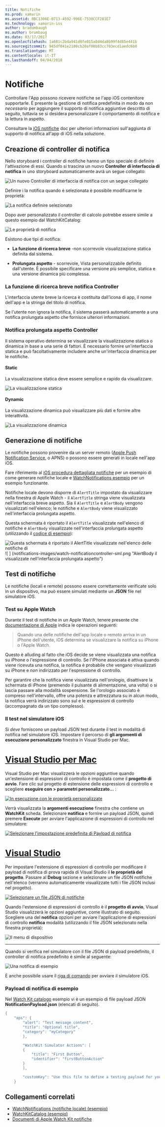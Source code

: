 ```yaml
---
title: Notifiche
ms.prod: xamarin
ms.assetid: 0BC1306E-0713-4592-996E-7530CCF281E7
ms.technology: xamarin-ios
author: bradumbaugh
ms.author: brumbaug
ms.date: 03/17/2017
ms.openlocfilehash: 1a681c2bda941d8fe015a8d4da8b99f4d85e441b
ms.sourcegitcommit: 945df041e2180cb20af08b83cc703ecd1aedc6b0
ms.translationtype: MT
ms.contentlocale: it-IT
ms.lasthandoff: 04/04/2018
---
```

# <a name="notifications"></a>Notifiche

Controllare l'App possono ricevere notifiche se l'app iOS contenitore supportarle. È presente la gestione di notifica predefinita in modo da non *necessario* per aggiungere il supporto di notifica aggiuntive descritto di seguito, tuttavia se si desidera personalizzare il comportamento di notifica e la lettura in aspetto.

Consultare la [iOS notifiche](~/ios/platform/user-notifications/deprecated/index.md) doc per ulteriori informazioni sull'aggiunta di supporto di notifica all'app di iOS nella soluzione.

## <a name="creating-notification-controllers"></a>Creazione di controller di notifica

Nello storyboard i controller di notifiche hanno un tipo speciale di definire l'attivazione di essi. Quando si trascina un nuovo **Controller di interfaccia di notifica** in uno storyboard automaticamente avrà un segue collegato:

![](notifications-images/notification-storyboard1.png "Un nuovo Controller di interfaccia di notifica con un segue collegato")

Definire i la notifica quando è selezionata è possibile modificarne le proprietà:

![](notifications-images/notification-storyboard2.png "La notifica definire selezionato")

Dopo aver personalizzato il controller di calcolo potrebbe essere simile a questo esempio dal WatchKitCatalog:

![](notifications-images/notifications-segue.png "Le proprietà di notifica")


Esistono due tipi di notifica:

- **La funzione di ricerca breve** -non scorrevole visualizzazione statica definita dal sistema.

- **Prolungata aspetto** - scorrevole, Vista personalizzabile definito dall'utente. È possibile specificare una versione più semplice, statica e una versione dinamica più complessa.

### <a name="short-look-notification-controller"></a>La funzione di ricerca breve notifica Controller

L'interfaccia utente breve la ricerca è costituita dall'icona di app, il nome dell'app e la stringa del titolo di notifica.

Se l'utente non ignora la notifica, il sistema passerà automaticamente a una notifica prolungata aspetto che fornisce ulteriori informazioni.


### <a name="long-look-notification-controller"></a>Notifica prolungata aspetto Controller

Il sistema operativo determina se visualizzare la visualizzazione statica o dinamica in base a una serie di fattori. È necessario fornire un'interfaccia statica e può facoltativamente includere anche un'interfaccia dinamica per le notifiche.

#### <a name="static"></a>Static

La visualizzazione statica deve essere semplice e rapido da visualizzare.

![](notifications-images/notification-static.png "La visualizzazione statica")

#### <a name="dynamic"></a>Dynamic

La visualizzazione dinamica può visualizzare più dati e fornire altre interattività.

![](notifications-images/notification-dynamic.png "La visualizzazione dinamica")


## <a name="generating-notifications"></a>Generazione di notifiche

Le notifiche possono provenire da un server remoto ([Apple Push Notification Service](https://developer.apple.com/library/ios/documentation/NetworkingInternet/Conceptual/RemoteNotificationsPG/Chapters/ApplePushService.html), o APNS) o possono essere generati in locale nell'app iOS.

Fare riferimento al [iOS procedura dettagliata notifiche](~/ios/platform/user-notifications/deprecated/local-notifications-in-ios-walkthrough.md) per un esempio di come generare notifiche locale e [WatchNotifications esempio](https://developer.xamarin.com/samples/monotouch/WatchKit/WatchNotifications/) per un esempio funzionante.

Notifiche locale devono disporre di `AlertTitle` impostato da visualizzare nella finestra di Apple Watch - il `AlertTitle` stringa viene visualizzata nell'interfaccia breve aspetto. Sia il `AlertTitle` e `AlertBody` vengono visualizzati nell'elenco; le notifiche e `AlertBody` viene visualizzato nell'interfaccia prolungata aspetto.

Questa schermata è riportato il `AlertTitle` visualizzate nell'elenco di notifiche e `AlertBody` visualizzate nell'interfaccia prolungata aspetto (utilizzando il [codice di esempio](https://developer.xamarin.com/samples/monotouch/WatchKit/WatchNotifications/)):

![](notifications-images/watch-notificationslist-sml.png "Questa schermata è riportato il AlertTitle visualizzate nell'elenco delle notifiche di") ![ ] (notifications-images/watch-notificationcontroller-sml.png "AlertBody il visualizzate nell'interfaccia prolungata aspetto")

## <a name="testing-notifications"></a>Test di notifiche

Le notifiche (locali e remote) possono essere correttamente verificate solo in un dispositivo, ma può essere simulati mediante un **JSON** file nel simulatore iOS.

### <a name="testing-on-apple-watch"></a>Test su Apple Watch

Durante il test di notifiche in un Apple Watch, tenere presente che [documentazione di Apple](https://developer.apple.com/library/ios/documentation/General/Conceptual/WatchKitProgrammingGuide/BasicSupport.html) indica le operazioni seguenti:

> Quando una delle notifiche dell'app locale o remoto arriva in un iPhone dell'utente, iOS determina se visualizzare la notifica su iPhone o l'Apple Watch.

Questo è alluding al fatto che iOS decide se viene visualizzata una notifica su iPhone o l'espressione di controllo. Se l'iPhone associata è attiva quando viene ricevuta una notifica, la notifica è probabile che vengano visualizzati su iPhone e *non* indirizzato per l'espressione di controllo.

Per garantire che la notifica viene visualizzata nell'orologio, disattivare la schermata di iPhone (premendo il pulsante di alimentazione, una volta) o si lascia passare alla modalità sospensione. Se l'orologio associato è compreso nell'intervallo, offre una potenza e attrezzatura su in alcun modo, la notifica verrà indirizzato sono sul e le espressioni di controllo (accompagnato da un tipo complesso).

### <a name="testing-on-the-ios-simulator"></a>Il test nel simulatore iOS

Si *deve* forniscono un payload JSON test durante il test in modalità di notifica nel simulatore iOS. Impostare il percorso di **gli argomenti di esecuzione personalizzato** finestra in Visual Studio per Mac.

# <a name="visual-studio-for-mactabvsmac"></a>[Visual Studio per Mac](#tab/vsmac)

Visual Studio per Mac visualizzerà le opzioni aggiuntive quando un'estensione di espressioni di controllo è impostata come il **progetto di avvio**.
Fare clic sul progetto di estensione delle espressioni di controllo e scegliere **eseguire con > parametri personalizzato...** :
    
[![](notifications-images/runwith-customparams-sml.png "In esecuzione con le proprietà personalizzate")](notifications-images/runwith-customparams.png#lightbox)
    
Verrà visualizzata la **argomenti esecuzione** finestra che contiene un **WatchKit** scheda. Selezionare **notifica** e fornire un payload JSON, quindi premere **Execute** per avviare l'applicazione di espressioni di controllo nel simulatore:
    
[![](notifications-images/runwith-execargs-sml.png "Selezionare l'impostazione predefinita di Payload di notifica")](notifications-images/runwith-execargs.png#lightbox)

# <a name="visual-studiotabvswin"></a>[Visual Studio](#tab/vswin)

Per impostare l'estensione di espressioni di controllo per modificare il payload di notifica di prova rapida di Visual Studio il **le proprietà del progetto**. Passare al **Debug** sezione e selezionare un file JSON notifiche nell'elenco (verranno automaticamente visualizzate tutti i file JSON inclusi nel progetto).
    
[![](notifications-images/runwith-execargs-sml-vs.png "Selezionare un file JSON di notifiche")](notifications-images/runwith-execargs-vs.png#lightbox)

Quando l'estensione di espressioni di controllo è il **progetto di avvio**, Visual Studio visualizzerà le opzioni aggiuntive, come illustrato di seguito. Scegliere una del **notifica** opzioni per avviare l'applicazione di espressioni di controllo **notifica** modalità (utilizzando il file JSON selezionato nella finestra proprietà):
    
![](notifications-images/runwith-vs.png "Il menu di dispositivo")

-----

Quando si verifica nel simulatore con il file JSON di payload predefinito, il controller di notifica predefinito è simile al seguente:

![](notifications-images/notification-debug-sml.png "Una notifica di esempio")

È anche possibile usare il [riga di comando](~/ios/watchos/troubleshooting.md#command_line) per avviare il simulatore iOS.

### <a name="example-notification-payload"></a>Payload di notifica di esempio

Nel [Watch Kit catalogo](https://developer.xamarin.com/samples/monotouch/WatchKit/WatchKitCatalog/) esempio vi è un esempio di file payload JSON **NotificationPayload.json** (elencati di seguito).

```csharp
{
    "aps": {
        "alert": "Test message content",
        "title": "Optional title",
        "category": "myCategory"
        },

        "WatchKit Simulator Actions": [
        {
            "title": "First Button",
            "identifier": "firstButtonAction"
        }
        ],

        "customKey": "Use this file to define a testing payload for your notifications. The aps dictionary specifies the category, alert text and title. The WatchKit Simulator Actions array can provide info for one or more action buttons in addition to the standard Dismiss button. Any other top level keys are custom payload. If you have multiple such JSON files in your project, you'll be able to choose between them in when selecting to debug the notification interface of your Watch App."
    }
```



## <a name="related-links"></a>Collegamenti correlati

- [WatchNotifications (notifiche locale) (esempio)](https://developer.xamarin.com/samples/monotouch/WatchKit/WatchNotifications/)
- [WatchKitCatalog (esempio)](https://developer.xamarin.com/samples/monotouch/WatchKit/WatchKitCatalog/)
- [Documenti di Apple Watch Kit notifiche](https://developer.apple.com/library/ios/documentation/General/Conceptual/WatchKitProgrammingGuide/BasicSupport.html)
